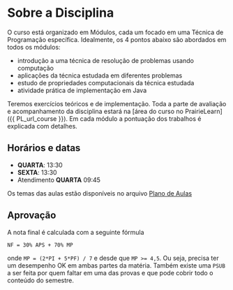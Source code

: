 # Sobre a Disciplina

O curso está organizado em Módulos, cada um focado em uma Técnica de Programação específica. Idealmente, os 4 pontos abaixo são abordados em todos os módulos:

* introdução a uma técnica de resolução de problemas usando computação
* aplicações da técnica estudada em diferentes problemas
* estudo de propriedades computacionais da técnica estudada
* atividade prática de implementação em Java

Teremos exercícios teóricos e de implementação. Toda a parte de avaliação e acompanhamento da disciplina estará na [área do curso no PrairieLearn]({{ PL_url_course }}). Em cada módulo a pontuação dos trabalhos é explicada com detalhes.

## Horários e datas

- **QUARTA**: 13:30
- **SEXTA**: 13:30
- Atendimento **QUARTA** 09:45

Os temas das aulas estão disponíveis no arquivo [Plano de Aulas](plano-de-aulas.xlsx)

## Aprovação

A nota final é calculada com a seguinte fórmula

```
NF = 30% APS + 70% MP
```

onde `MP = (2*PI + 5*PF) / 7` e desde que `MP >= 4,5`. Ou seja, precisa ter um desempenho OK em ambas partes da matéria. Também existe uma `PSUB` a ser feita por quem faltar em uma das provas e que pode cobrir todo o conteúdo do semestre. 

<!-- Caso a primeira condição seja verdade mas não a segunda, será possível fazer uma avaliação `DELTA` com o conteúdo da prova com nota `< 4`. Casos excepcionais podem ser considerados para `DELTA`

!!! warning "Atenção"
    A prova `DELTA` é no mesmo dia e horário da `SUB`. Ou seja, se não fez uma das provas não tem `DELTA`.

 -->
